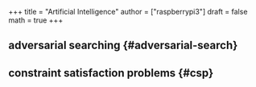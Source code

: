 +++
title = "Artificial Intelligence"
author = ["raspberrypi3"]
draft = false
math = true
+++

## adversarial searching {#adversarial-search}


## constraint satisfaction problems {#csp}
